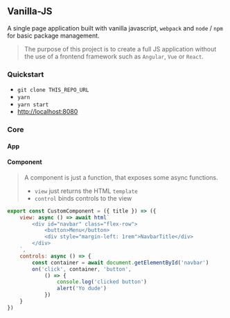 ## Vanilla-JS

A single page application built with vanilla javascript, `webpack` and `node` / `npm` for basic package management.

> The purpose of this project is to create a full JS application without the use of a frontend framework such as `Angular`, `Vue` or `React`.

### Quickstart

- `git clone THIS_REPO_URL`
- `yarn`
- `yarn start`
- [http://localhost:8080](http://localhost:8080)

### Core

#### App



#### Component
> A component is just a function, that exposes some async functions.
> - `view` just returns the HTML `template`
> - `control` binds controls to the view

```js
export const CustomComponent = ({ title }) => ({
    view: async () => await html`
        <div id="navbar" class="flex-row">
            <button>Menu</button>
            <div style="margin-left: 1rem">NavbarTitle</div>
        </div>
    `,
    controls: async () => {
        const container = await document.getElementById('navbar')
        on('click', container, 'button',
            () => {
                console.log('clicked button')
                alert('Yo dude')
            })
    }
})
```